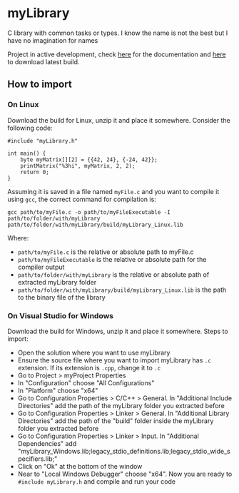 # myLibrary
C library with common tasks or types. I know the name is not the best but I have no imagination for names

Project in active development, check [here](https://catomaior.github.io/myLibrary/) for the documentation and [here](https://github.com/CatoMaior/myLibrary/releases/tag/latest) to download latest build.

## How to import
### On Linux
Download the build for Linux, unzip it and place it somewhere. Consider the following code:

    #include "myLibrary.h"

    int main() {
        byte myMatrix[][2] = {{42, 24}, {-24, 42}};
        printMatrix("%3hi", myMatrix, 2, 2);
        return 0;
    }

Assuming it is saved in a file named `myFile.c` and you want to compile it using `gcc`, the correct command for compilation is:

    gcc path/to/myFile.c -o path/to/myFileExecutable -I path/to/folder/with/myLibrary path/to/folder/with/myLibrary/build/myLibrary_Linux.lib

Where:
 - `path/to/myFile.c` is the relative or absolute path to myFile.c
 - `path/to/myFileExecutable` is the relative or absolute path for the compiler output
 - `path/to/folder/with/myLibrary` is the relative or absolute path of extracted myLibrary folder
 - `path/to/folder/with/myLibrary/build/myLibrary_Linux.lib` is the path to the binary file of the library

### On Visual Studio for Windows
Download the build for Windows, unzip it and place it somewhere. Steps to import:
 - Open the solution where you want to use myLibrary
 - Ensure the source file where you want to import myLibrary has `.c` extension. If its extension is `.cpp`, change it to `.c`
 - Go to Project > myProject Properties
 - In "Configuration" choose "All Configurations"
 - In "Platform" choose "x64"
 - Go to Configuration Properties > C/C++ > General. In "Additional Include Directories" add the path of the myLibrary folder you extracted before
 - Go to Configuration Properties > Linker > General. In "Additional Library Directories" add the path of the "build" folder inside the myLibrary folder you extracted before
 - Go to Configuration Properties > Linker > Input. In "Additional Dependencies" add "myLibrary_Windows.lib;legacy_stdio_definitions.lib;legacy_stdio_wide_specifiers.lib;"
 - Click on "Ok" at the bottom of the window
 - Near to "Local Windows Debugger" choose "x64". Now you are ready to `#include myLibrary.h` and compile and run your code